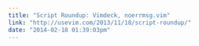 ```yaml
---
title: "Script Roundup: Vimdeck, noerrmsg.vim"
link: "http://usevim.com/2013/11/18/script-roundup/"
date: "2014-02-18 01:39:03pm"
---
```

